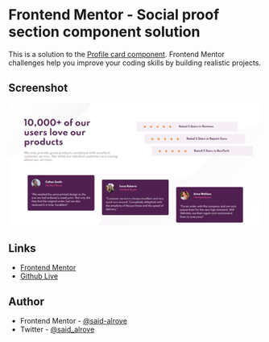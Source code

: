 # Frontend Mentor - Social proof section component solution

This is a solution to the [Profile card component](https://www.frontendmentor.io/challenges/profile-card-component-cfArpWshJ/hub/profile-card-component-V_W91T3Q5). Frontend Mentor challenges help you improve your coding skills by building realistic projects. 

## Screenshot

![](design/screenshot.png)

## Links

- [Frontend Mentor](https://www.frontendmentor.io/solutions/profile-card-component-using-flexbox-and-position-A_OgSM9LR)
- [Github Live](https://said-alrove.github.io/profile-card-component/)

## Author

- Frontend Mentor - [@said-alrove](https://www.frontendmentor.io/profile/said-alrove)
- Twitter - [@said_alrove](https://twitter.com/said_alrove)